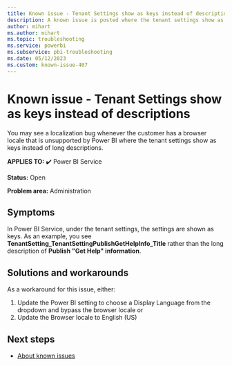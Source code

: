 ```yaml
---
title: Known issue - Tenant Settings show as keys instead of descriptions
description: A known issue is posted where the tenant settings show as keys instead of long descriptions
author: mihart
ms.author: mihart
ms.topic: troubleshooting  
ms.service: powerbi
ms.subservice: pbi-troubleshooting
ms.date: 05/12/2023
ms.custom: known-issue-407
---
```


# Known issue - Tenant Settings show as keys instead of descriptions

You may see a localization bug whenever the customer has a browser locale that is unsupported by Power BI where the tenant settings show as keys instead of long descriptions.

**APPLIES TO:** ✔️ Power BI Service

**Status:** Open

**Problem area:** Administration

## Symptoms

In Power BI Service, under the tenant settings, the settings are shown as keys.  As an example, you see **TenantSetting_TenantSettingPublishGetHelpInfo_Title** rather than the long description of **Publish "Get Help" information**.

## Solutions and workarounds

As a workaround for this issue, either:

1. Update the Power BI setting to choose a Display Language from the dropdown and bypass the browser locale
or
1. Update the Browser locale to English (US)

## Next steps

- [About known issues](/power-bi/troubleshoot/known-issues/power-bi-known-issues)
